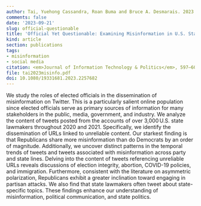 ```yaml
---
author: Tai, Yuehong Cassandra, Roan Buma and Bruce A. Desmarais. 2023. 
comments: false
date: '2023-09-21'
slug: official-questionable
title: 'Official Yet Questionable: Examining Misinformation in U.S. State Legislators’ Tweets'
kind: article
section: publications
tags:
- misinformation
- social media
citation: <em>Journal of Information Technology & Politics</em>, 597–609
file: tai2023misinfo.pdf
doi: 10.1080/19331681.2023.2257682
---
```




We study the roles of elected officials in the dissemination of misinformation on Twitter. This is a particularly salient online population since elected officials serve as primary sources of information for many stakeholders in the public, media, government, and industry. We analyze the content of tweets posted from the accounts of over 3,000 U.S. state lawmakers throughout 2020 and 2021. Specifically, we identify the dissemination of URLs linked to unreliable content. Our starkest finding is that Republicans share more misinformation than do Democrats by an order of magnitude. Additionally, we uncover distinct patterns in the temporal trends of tweets and tweets associated with misinformation across party and state lines. Delving into the content of tweets referencing unreliable URLs reveals discussions of election integrity, abortion, COVID-19 policies, and immigration. Furthermore, consistent with the literature on asymmetric polarization, Republicans exhibit a greater inclination toward engaging in partisan attacks. We also find that state lawmakers often tweet about state-specific topics. These findings enhance our understanding of misinformation, political communication, and state politics.